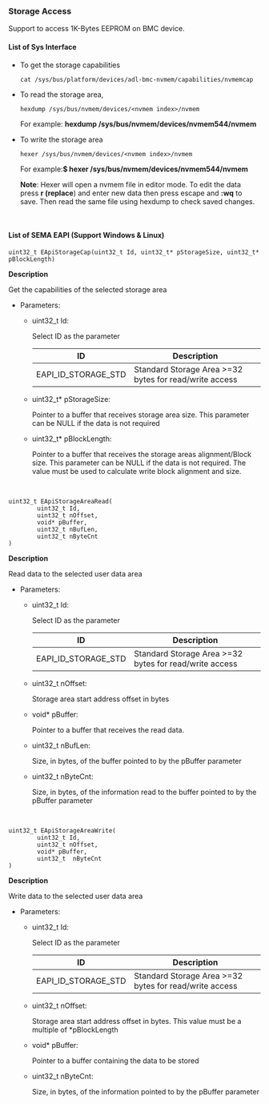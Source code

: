 
### Storage Access

Support to access 1K-Bytes EEPROM on BMC device.





#### List of Sys Interface 

* To get the storage capabilities

  ```
  cat /sys/bus/platform/devices/adl-bmc-nvmem/capabilities/nvmemcap
  ```

* To read the storage area,

  ```
  hexdump /sys/bus/nvmem/devices/<nvmem index>/nvmem
  ```

  For example: **hexdump /sys/bus/nvmem/devices/nvmem544/nvmem**

* To write the storage area

  ```
  hexer /sys/bus/nvmem/devices/<nvmem index>/nvmem
  ```

  For example:**$ hexer /sys/bus/nvmem/devices/nvmem544/nvmem**

  **Note**: Hexer will open a nvmem file in editor mode. To edit the data press **r (replace**) and enter new data then press escape and **:wq** to save. Then read the same file using hexdump to check saved changes.



<br />



#### List of SEMA EAPI (Support Windows & Linux)

```
uint32_t EApiStorageCap(uint32_t Id, uint32_t* pStorageSize, uint32_t* pBlockLength)
```

**Description**

Get the capabilities of the selected storage area

* Parameters:

  * uint32_t Id:

    Select ID as the parameter

    | ID                  | Description                                            |
    | ------------------- | ------------------------------------------------------ |
    | EAPI_ID_STORAGE_STD | Standard Storage Area >=32 bytes for read/write access |

  * uint32_t* pStorageSize:

    Pointer to a buffer that receives storage area size. This parameter can be NULL if the data is not required

  * uint32_t* pBlockLength:

    Pointer to a buffer that receives the storage areas alignment/Block size. This parameter can be NULL if the data is not required. The value must be used to calculate write block alignment and size.



 <br />


```
uint32_t EApiStorageAreaRead(
        uint32_t Id,
        uint32_t nOffset,
        void* pBuffer,
        uint32_t nBufLen,
        uint32_t nByteCnt
)
```

**Description**

Read data to the selected user data area

* Parameters:

  * uint32_t Id:

    Select ID as the parameter

    | ID                  | Description                                            |
    | ------------------- | ------------------------------------------------------ |
    | EAPI_ID_STORAGE_STD | Standard Storage Area >=32 bytes for read/write access |

  * uint32_t nOffset:

     Storage area start address offset in bytes

  * void* pBuffer:

    Pointer to a buffer that receives the read data.

  * uint32_t nBufLen:

    Size, in bytes, of the buffer pointed to by the pBuffer parameter

  * uint32_t nByteCnt:

    Size, in bytes, of the information read to the buffer pointed to by the pBuffer parameter




 <br />

```
uint32_t EApiStorageAreaWrite(
        uint32_t Id,
        uint32_t nOffset,
        void* pBuffer,
        uint32_t  nByteCnt
)		
```

**Description**

Write data to the selected user data area

* Parameters:

  * uint32_t Id:

    Select ID as the parameter

    | ID                  | Description                                            |
    | ------------------- | ------------------------------------------------------ |
    | EAPI_ID_STORAGE_STD | Standard Storage Area >=32 bytes for read/write access |

  * uint32_t nOffset:

    Storage area start address offset in bytes. This value must be a multiple of *pBlockLength

  * void* pBuffer:

    Pointer to a buffer containing the data to be stored

  * uint32_t  nByteCnt:

    Size, in bytes, of the information pointed to by the pBuffer parameter
